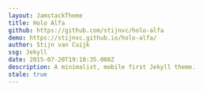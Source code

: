 ```yaml
---
layout: JamstackTheme
title: Holo Alfa
github: https://github.com/stijnvc/holo-alfa
demo: https://stijnvc.github.io/holo-alfa/
author: Stijn van Cuijk
ssg: Jekyll
date: 2015-07-20T19:10:35.000Z
description: A minimalist, mobile first Jekyll theme.
stale: true
---
```

